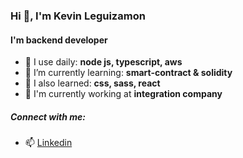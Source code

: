 ### Hi 👋, I'm Kevin Leguizamon
#### I'm backend developer

- 💬 I use daily: **node js, typescript, aws**
- 🌱 I’m currently learning: **smart-contract & solidity**
- 🌿 I also learned: **css, sass, react**
- 🏢 I'm currently working at **integration company**

##### Connect with me:

- 📫 [Linkedin](https://www.linkedin.com/in/kleguizamon)
